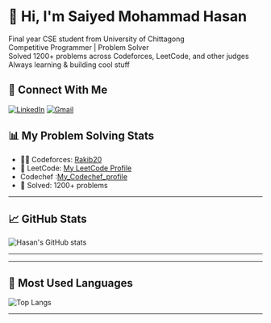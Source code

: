 # 👋 Hi, I'm Saiyed Mohammad Hasan

 Final year CSE student from University of Chittagong  
 Competitive Programmer | Problem Solver  
 Solved 1200+ problems across Codeforces, LeetCode, and other judges  
 Always learning & building cool stuff

## 📌 Connect With Me

[![LinkedIn](https://img.shields.io/badge/LinkedIn-blue?logo=linkedin&logoColor=white)](https://www.linkedin.com/in/smh20/)
[![Gmail](https://img.shields.io/badge/Email-D14836?logo=gmail&logoColor=white)](mailto:rakibhasancse20@gmail.com)




## 📊 My Problem Solving Stats

- 👨‍💻 Codeforces: [Rakib20](https://codeforces.com/profile/Rakib-20)
- 🧠 LeetCode: [My LeetCode Profile](https://leetcode.com/u/Rakib_20/)
-   Codechef :[My_Codechef_profile](https://www.codechef.com/users/rakib_20)
- 🔢 Solved: 1200+ problems


---

## 📈 GitHub Stats

![Hasan's GitHub stats](https://github-readme-stats.vercel.app/api?username=smhasan20&show_icons=true&theme=tokyonight)

---



---

## 🧮 Most Used Languages

![Top Langs](https://github-readme-stats.vercel.app/api/top-langs/?username=smhasan20&layout=compact&theme=tokyonight)

---


